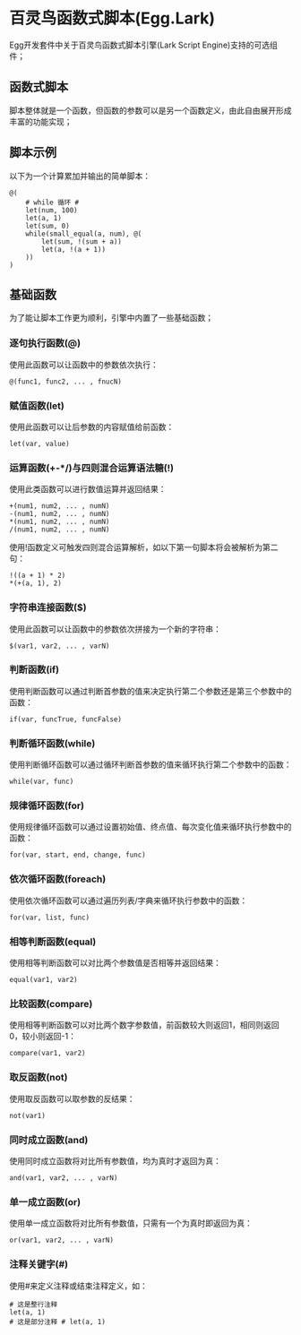 # 百灵鸟函数式脚本(Egg.Lark)

Egg开发套件中关于百灵鸟函数式脚本引擎(Lark Script Engine)支持的可选组件；

## 函数式脚本

脚本整体就是一个函数，但函数的参数可以是另一个函数定义，由此自由展开形成丰富的功能实现；

## 脚本示例

以下为一个计算累加并输出的简单脚本：

```
@(
    # while 循环 #
    let(num, 100)
    let(a, 1)
    let(sum, 0)
    while(small_equal(a, num), @(
        let(sum, !(sum + a))
        let(a, !(a + 1))
    ))
)
```

## 基础函数

为了能让脚本工作更为顺利，引擎中内置了一些基础函数；

### 逐句执行函数(@)

使用此函数可以让函数中的参数依次执行：

```
@(func1, func2, ... , fnucN)
```

### 赋值函数(let)

使用此函数可以让后参数的内容赋值给前函数：

```
let(var, value)
```

### 运算函数(+-*/)与四则混合运算语法糖(!)

使用此类函数可以进行数值运算并返回结果：

```
+(num1, num2, ... , numN)
-(num1, num2, ... , numN)
*(num1, num2, ... , numN)
/(num1, num2, ... , numN)
```

使用!函数定义可触发四则混合运算解析，如以下第一句脚本将会被解析为第二句：

```
!((a + 1) * 2)
*(+(a, 1), 2)
```

### 字符串连接函数($)

使用此函数可以让函数中的参数依次拼接为一个新的字符串：

```
$(var1, var2, ... , varN)
```

### 判断函数(if)

使用判断函数可以通过判断首参数的值来决定执行第二个参数还是第三个参数中的函数：

```
if(var, funcTrue, funcFalse)
```

### 判断循环函数(while)

使用判断循环函数可以通过循环判断首参数的值来循环执行第二个参数中的函数：

```
while(var, func)
```

### 规律循环函数(for)

使用规律循环函数可以通过设置初始值、终点值、每次变化值来循环执行参数中的函数：

```
for(var, start, end, change, func)
```

### 依次循环函数(foreach)

使用依次循环函数可以通过遍历列表/字典来循环执行参数中的函数：

```
for(var, list, func)
```

### 相等判断函数(equal)

使用相等判断函数可以对比两个参数值是否相等并返回结果：

```
equal(var1, var2)
```

### 比较函数(compare)

使用相等判断函数可以对比两个数字参数值，前函数较大则返回1，相同则返回0，较小则返回-1：

```
compare(var1, var2)
```

### 取反函数(not)

使用取反函数可以取参数的反结果：

```
not(var1)
```

### 同时成立函数(and)

使用同时成立函数将对比所有参数值，均为真时才返回为真：

```
and(var1, var2, ... , varN)
```

### 单一成立函数(or)

使用单一成立函数将对比所有参数值，只需有一个为真时即返回为真：

```
or(var1, var2, ... , varN)
```

### 注释关键字(#)

使用#来定义注释或结束注释定义，如：

```
# 这是整行注释
let(a, 1)
# 这是部分注释 # let(a, 1)
```
